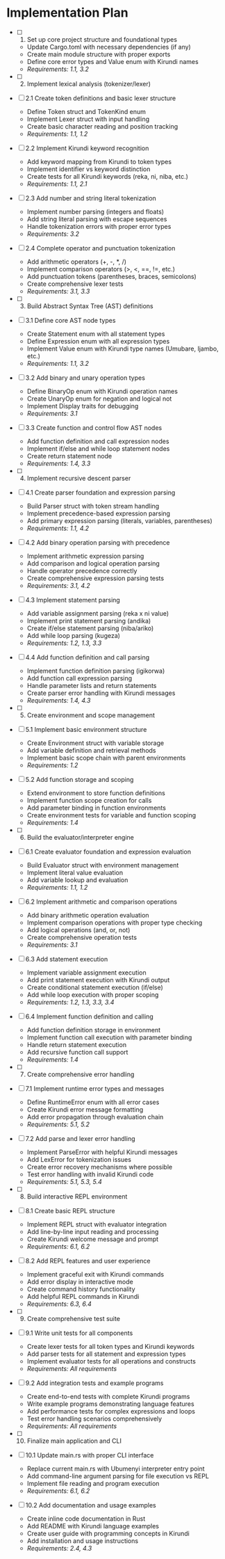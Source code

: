 # Implementation Plan

- [ ] 1. Set up core project structure and foundational types
  - Update Cargo.toml with necessary dependencies (if any)
  - Create main module structure with proper exports
  - Define core error types and Value enum with Kirundi names
  - _Requirements: 1.1, 3.2_

- [ ] 2. Implement lexical analysis (tokenizer/lexer)
- [ ] 2.1 Create token definitions and basic lexer structure
  - Define Token struct and TokenKind enum
  - Implement Lexer struct with input handling
  - Create basic character reading and position tracking
  - _Requirements: 1.1, 1.2_

- [ ] 2.2 Implement Kirundi keyword recognition
  - Add keyword mapping from Kirundi to token types
  - Implement identifier vs keyword distinction
  - Create tests for all Kirundi keywords (reka, ni, niba, etc.)
  - _Requirements: 1.1, 2.1_

- [ ] 2.3 Add number and string literal tokenization
  - Implement number parsing (integers and floats)
  - Add string literal parsing with escape sequences
  - Handle tokenization errors with proper error types
  - _Requirements: 3.2_

- [ ] 2.4 Complete operator and punctuation tokenization
  - Add arithmetic operators (+, -, *, /)
  - Implement comparison operators (>, <, ==, !=, etc.)
  - Add punctuation tokens (parentheses, braces, semicolons)
  - Create comprehensive lexer tests
  - _Requirements: 3.1, 3.3_

- [ ] 3. Build Abstract Syntax Tree (AST) definitions
- [ ] 3.1 Define core AST node types
  - Create Statement enum with all statement types
  - Define Expression enum with all expression types
  - Implement Value enum with Kirundi type names (Umubare, Ijambo, etc.)
  - _Requirements: 1.1, 3.2_

- [ ] 3.2 Add binary and unary operation types
  - Define BinaryOp enum with Kirundi operation names
  - Create UnaryOp enum for negation and logical not
  - Implement Display traits for debugging
  - _Requirements: 3.1_

- [ ] 3.3 Create function and control flow AST nodes
  - Add function definition and call expression nodes
  - Implement if/else and while loop statement nodes
  - Create return statement node
  - _Requirements: 1.4, 3.3_

- [ ] 4. Implement recursive descent parser
- [ ] 4.1 Create parser foundation and expression parsing
  - Build Parser struct with token stream handling
  - Implement precedence-based expression parsing
  - Add primary expression parsing (literals, variables, parentheses)
  - _Requirements: 1.1, 4.2_

- [ ] 4.2 Add binary operation parsing with precedence
  - Implement arithmetic expression parsing
  - Add comparison and logical operation parsing
  - Handle operator precedence correctly
  - Create comprehensive expression parsing tests
  - _Requirements: 3.1, 4.2_

- [ ] 4.3 Implement statement parsing
  - Add variable assignment parsing (reka x ni value)
  - Implement print statement parsing (andika)
  - Create if/else statement parsing (niba/ariko)
  - Add while loop parsing (kugeza)
  - _Requirements: 1.2, 1.3, 3.3_

- [ ] 4.4 Add function definition and call parsing
  - Implement function definition parsing (igikorwa)
  - Add function call expression parsing
  - Handle parameter lists and return statements
  - Create parser error handling with Kirundi messages
  - _Requirements: 1.4, 4.3_

- [ ] 5. Create environment and scope management
- [ ] 5.1 Implement basic environment structure
  - Create Environment struct with variable storage
  - Add variable definition and retrieval methods
  - Implement basic scope chain with parent environments
  - _Requirements: 1.2_

- [ ] 5.2 Add function storage and scoping
  - Extend environment to store function definitions
  - Implement function scope creation for calls
  - Add parameter binding in function environments
  - Create environment tests for variable and function scoping
  - _Requirements: 1.4_

- [ ] 6. Build the evaluator/interpreter engine
- [ ] 6.1 Create evaluator foundation and expression evaluation
  - Build Evaluator struct with environment management
  - Implement literal value evaluation
  - Add variable lookup and evaluation
  - _Requirements: 1.1, 1.2_

- [ ] 6.2 Implement arithmetic and comparison operations
  - Add binary arithmetic operation evaluation
  - Implement comparison operations with proper type checking
  - Add logical operations (and, or, not)
  - Create comprehensive operation tests
  - _Requirements: 3.1_

- [ ] 6.3 Add statement execution
  - Implement variable assignment execution
  - Add print statement execution with Kirundi output
  - Create conditional statement execution (if/else)
  - Add while loop execution with proper scoping
  - _Requirements: 1.2, 1.3, 3.3, 3.4_

- [ ] 6.4 Implement function definition and calling
  - Add function definition storage in environment
  - Implement function call execution with parameter binding
  - Handle return statement execution
  - Add recursive function call support
  - _Requirements: 1.4_

- [ ] 7. Create comprehensive error handling
- [ ] 7.1 Implement runtime error types and messages
  - Define RuntimeError enum with all error cases
  - Create Kirundi error message formatting
  - Add error propagation through evaluation chain
  - _Requirements: 5.1, 5.2_

- [ ] 7.2 Add parse and lexer error handling
  - Implement ParseError with helpful Kirundi messages
  - Add LexError for tokenization issues
  - Create error recovery mechanisms where possible
  - Test error handling with invalid Kirundi code
  - _Requirements: 5.1, 5.3, 5.4_

- [ ] 8. Build interactive REPL environment
- [ ] 8.1 Create basic REPL structure
  - Implement REPL struct with evaluator integration
  - Add line-by-line input reading and processing
  - Create Kirundi welcome message and prompt
  - _Requirements: 6.1, 6.2_

- [ ] 8.2 Add REPL features and user experience
  - Implement graceful exit with Kirundi commands
  - Add error display in interactive mode
  - Create command history functionality
  - Add helpful REPL commands in Kirundi
  - _Requirements: 6.3, 6.4_

- [ ] 9. Create comprehensive test suite
- [ ] 9.1 Write unit tests for all components
  - Create lexer tests for all token types and Kirundi keywords
  - Add parser tests for all statement and expression types
  - Implement evaluator tests for all operations and constructs
  - _Requirements: All requirements_

- [ ] 9.2 Add integration tests and example programs
  - Create end-to-end tests with complete Kirundi programs
  - Write example programs demonstrating language features
  - Add performance tests for complex expressions and loops
  - Test error handling scenarios comprehensively
  - _Requirements: All requirements_

- [ ] 10. Finalize main application and CLI
- [ ] 10.1 Update main.rs with proper CLI interface
  - Replace current main.rs with Ubumenyi interpreter entry point
  - Add command-line argument parsing for file execution vs REPL
  - Implement file reading and program execution
  - _Requirements: 6.1, 6.2_

- [ ] 10.2 Add documentation and usage examples
  - Create inline code documentation in Rust
  - Add README with Kirundi language examples
  - Create user guide with programming concepts in Kirundi
  - Add installation and usage instructions
  - _Requirements: 2.4, 4.3_